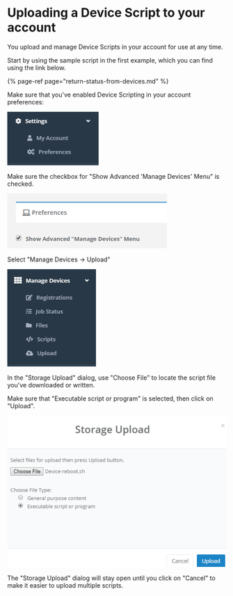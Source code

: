 # Uploading a Device Script to your account

You upload and manage Device Scripts in your account for use at any time.

Start by using the sample script in the first example, which you can find using the link below.

{% page-ref page="return-status-from-devices.md" %}

Make sure that you've enabled Device Scripting in your account preferences:

 

![](../../.gitbook/assets/image%20%2855%29.png)

Make sure the checkbox for "Show Advanced 'Manage Devices' Menu" is checked.

![](../../.gitbook/assets/image%20%2879%29.png)

Select "Manage Devices -&gt; Upload"

![](../../.gitbook/assets/image%20%28105%29.png)

In the "Storage Upload" dialog, use "Choose File" to locate the script file you've downloaded or written.

Make sure that "Executable script or program" is selected, then click on "Upload".

![](../../.gitbook/assets/image%20%2832%29.png)

The "Storage Upload" dialog will stay open until you click on "Cancel" to make it easier to upload multiple scripts.

